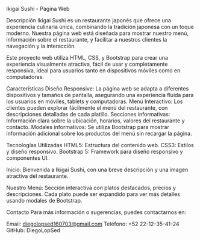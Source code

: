 Ikigai Sushi - Página Web

Descripción
Ikigai Sushi es un restaurante japonés que ofrece una experiencia culinaria única, combinando la tradición japonesa con un toque moderno. Nuestra página web está diseñada para mostrar nuestro menú, información sobre el restaurante, y facilitar a nuestros clientes la navegación y la interacción.

Este proyecto web utiliza HTML, CSS, y Bootstrap para crear una experiencia visualmente atractiva, fácil de usar y completamente responsiva, ideal para usuarios tanto en dispositivos móviles como en computadoras.

Características
Diseño Responsive: La página web se adapta a diferentes dispositivos y tamaños de pantalla, asegurando una experiencia fluida para los usuarios en móviles, tablets y computadoras.
Menú Interactivo: Los clientes pueden explorar fácilmente el menú del restaurante, con descripciones detalladas de cada platillo.
Secciones informativas: Información clara sobre la ubicación, horarios, valores del restaurante y contacto.
Modales informativos: Se utiliza Bootstrap para mostrar información adicional sobre los productos del menú sin recargar la página.

Tecnologías Utilizadas
HTML5: Estructura del contenido web.
CSS3: Estilos y diseño responsivo.
Bootstrap 5: Framework para diseño responsivo y componentes UI.

Inicio: Bienvenida a Ikigai Sushi, con una breve descripción y una imagen atractiva del restaurante.

Nuestro Menú: Sección interactiva con platos destacados, precios y descripciones. Cada plato puede ser expandido para ver más detalles usando modales de Bootstrap.

Contacto
Para más información o sugerencias, puedes contactarnos en:

Email: diegolopsed160703@gmail.com
Teléfono: +52 22-12-35-41-24
GitHub: DiegoLopSed 